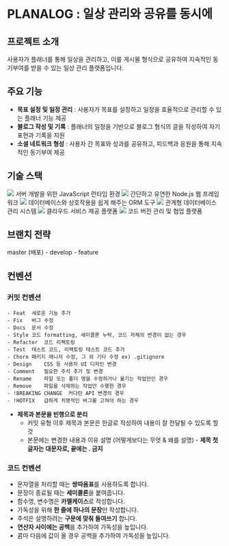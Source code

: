 # PLANALOG : 일상 관리와 공유를 동시에 

## 프로젝트 소개 
사용자가 플래너를 통해 일상을 관리하고, 이를 게시물 형식으로 공유하여 지속적인 동기부여를 받을 수 있는 일상 관리 플랫폼입니다.

## 주요 기능
- **목표 설정 및 일정 관리** : 사용자가 목표를 설정하고 일정을 효율적으로 관리할 수 있는 플래너 기능 제공
- **블로그 작성 및 기록** : 플래너의 일정을 기반으로 블로그 형식의 글을 작성하여 자기 표현과 기록을 지원
- **소셜 네트워크 형성** : 사용자 간 목표와 성과를 공유하고, 피드백과 응원을 통해 지속적인 동기부여 제공

##  기술 스택
<img src="https://img.shields.io/badge/node.js-339933?style=for-the-badge&logo=Node.js&logoColor=white">  서버 개발을 위한 JavaScript 런타임 환경
<img src="https://img.shields.io/badge/express-000000?style=for-the-badge&logo=express&logoColor=white"> 간단하고 유연한 Node.js 웹 프레임워크 
<img src="https://img.shields.io/badge/prisma-2D3748?style=for-the-badge&logo=prisma&logoColor=white"> 데이터베이스와 상호작용을 쉽게 해주는 ORM 도구
<img src="https://img.shields.io/badge/mysql-4479A1?style=for-the-badge&logo=mysql&logoColor=white"> 관계형 데이터베이스 관리 시스템
<img src="https://img.shields.io/badge/amazonaws-232F3E?style=for-the-badge&logo=amazonaws&logoColor=white"> 클라우드 서비스 제공 플랫폼
<img src="https://img.shields.io/badge/github-181717?style=for-the-badge&logo=github&logoColor=white"> 코드 버전 관리 및 협업 플랫폼

## 브랜치 전략 
master (배포) - develop - feature 

## 컨벤션 
  ### 커밋 컨벤션 
    - Feat	새로운 기능 추가
    - Fix	버그 수정
    - Docs	문서 수정
    - Style	코드 formatting, 세미콜론 누락, 코드 자체의 변경이 없는 경우
    - Refactor	코드 리팩토링
    - Test	테스트 코드, 리팩토링 테스트 코드 추가
    - Chore	패키지 매니저 수정, 그 외 기타 수정 ex) .gitignore
    - Design	CSS 등 사용자 UI 디자인 변경
    - Comment	필요한 주석 추가 및 변경
    - Rename	파일 또는 폴더 명을 수정하거나 옮기는 작업만인 경우
    - Remove	파일을 삭제하는 작업만 수행한 경우
    - !BREAKING CHANGE	커다란 API 변경의 경우
    - !HOTFIX	급하게 치명적인 버그를 고쳐야 하는 경우
  
   - **제목과 본문을 빈행으로 분리**
      - 커밋 유형 이후 제목과 본문은 한글로 작성하여 내용이 잘 전달될 수 있도록 할 것
      - 본문에는 변경한 내용과 이유 설명 (어떻게보다는 무엇 & 왜를 설명)
    - **제목 첫 글자는 대문자로, 끝에는 . 금지**
  
  ### 코드 컨벤션
  
  - 문자열을 처리할 때는 **쌍따옴표**를 사용하도록 합니다.
  - 문장이 종료될 때는 **세미콜론**을 붙여줍니다.
  - 함수명, 변수명은 **카멜케이스**로 작성합니다.
  - 가독성을 위해 **한 줄에 하나의 문장**만 작성합니다.
  - 주석은 설명하려는 **구문에 맞춰 들여쓰기** 합니다.
  - **연산자 사이에는 공백**을 추가하여 가독성을 높입니다.
  - 콤마 다음에 값이 올 경우 공백을 추가하여 가독성을 높입니다.
